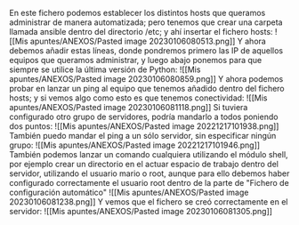 En este fichero podemos establecer los distintos hosts que queramos administrar de manera automatizada; pero tenemos que crear una carpeta llamada ansible dentro del directorio /etc; y ahí insertar el fichero hosts:
![[Mis apuntes/ANEXOS/Pasted image 20230106080513.png]]
Y ahora debemos añadir estas líneas, donde pondremos primero las IP de aquellos equipos que queramos administrar, y luego abajo ponemos para que siempre se utilice la última versión de Python:
![[Mis apuntes/ANEXOS/Pasted image 20230106080859.png]]
Y ahora podemos probar en lanzar un ping al equipo que tenemos añadido dentro del fichero hosts; y si vemos algo como esto es que tenemos conectividad:
![[Mis apuntes/ANEXOS/Pasted image 20230106081118.png]]
Si tuviera configurado otro grupo de servidores, podría mandarlo a todos poniendo dos puntos:
![[Mis apuntes/ANEXOS/Pasted image 20221217101938.png]]
También puedo mandar el ping a un sólo servidor, sin especificar ningún grupo:
![[Mis apuntes/ANEXOS/Pasted image 20221217101946.png]]
También podemos lanzar un comando cualquiera utilizando el módulo shell, por ejemplo crear un directorio en el actuar espacio de trabajo dentro del servidor, utilizando el usuario mario o root, aunque para ello debemos haber configurado correctamente el usuario root dentro de la parte de "Fichero de configuración automático"
![[Mis apuntes/ANEXOS/Pasted image 20230106081238.png]]
Y vemos que el fichero se creó correctamente en el servidor:
![[Mis apuntes/ANEXOS/Pasted image 20230106081305.png]]
